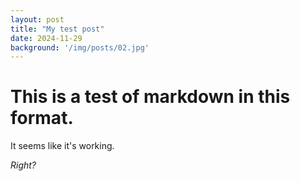 ```yaml
---
layout: post
title: "My test post"
date: 2024-11-29
background: '/img/posts/02.jpg'
---
```


# This is a test of markdown in this format.

It seems like it's working.

*Right?*
